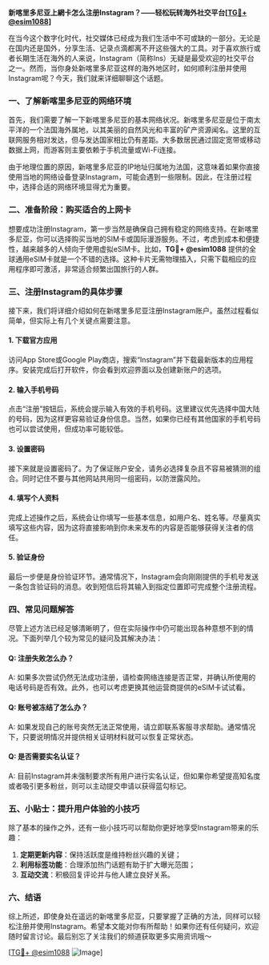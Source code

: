**新喀里多尼亚上網卡怎么注册Instagram？——轻松玩转海外社交平台[[TG💪+ @esim1088](https://t.me/s/esim1088)]**

在当今这个数字化时代，社交媒体已经成为我们生活中不可或缺的一部分。无论是在国内还是国外，分享生活、记录点滴都离不开这些强大的工具。对于喜欢旅行或者长期生活在海外的人来说，Instagram（简称Ins）无疑是最受欢迎的社交平台之一。然而，当你身处新喀里多尼亚这样的海外地区时，如何顺利注册并使用Instagram呢？今天，我们就来详细聊聊这个话题。

### 一、了解新喀里多尼亚的网络环境

首先，我们需要了解一下新喀里多尼亚的基本网络状况。新喀里多尼亚是位于南太平洋的一个法国海外属地，以其美丽的自然风光和丰富的矿产资源闻名。这里的互联网服务相对发达，但与发达国家相比仍有差距。大多数居民通过固定宽带或移动数据上网，而游客则主要依赖于手机流量或Wi-Fi连接。

由于地理位置的原因，新喀里多尼亚的IP地址归属地为法国，这意味着如果你直接使用当地的网络设备登录Instagram，可能会遇到一些限制。因此，在注册过程中，选择合适的网络环境显得尤为重要。

### 二、准备阶段：购买适合的上网卡

想要成功注册Instagram，第一步当然是确保自己拥有稳定的网络支持。在新喀里多尼亚，你可以选择购买当地的SIM卡或国际漫游服务。不过，考虑到成本和便捷性，越来越多的人倾向于使用虚拟eSIM卡。比如，**TG💪+ @esim1088** 提供的全球通用eSIM卡就是一个不错的选择。这种卡片无需物理插入，只需下载相应的应用程序即可激活，非常适合频繁出国旅行的人群。

### 三、注册Instagram的具体步骤

接下来，我们将详细介绍如何在新喀里多尼亚注册Instagram账户。虽然过程看似简单，但实际上有几个关键点需要注意。

#### 1. 下载官方应用

访问App Store或Google Play商店，搜索“Instagram”并下载最新版本的应用程序。安装完成后打开软件，你会看到欢迎界面以及创建新账户的选项。

#### 2. 输入手机号码

点击“注册”按钮后，系统会提示输入有效的手机号码。这里建议优先选择中国大陆的号码，因为这样更容易验证身份信息。当然，如果你已经有其他国家的手机号码也可以尝试使用，但成功率可能较低。

#### 3. 设置密码

接下来就是设置密码了。为了保证账户安全，请务必选择复杂且不容易被猜测的组合。同时记住不要与其他网站共用同一组密码，以防泄露风险。

#### 4. 填写个人资料

完成上述操作之后，系统会让你填写一些基本信息，如用户名、姓名等。尽量真实填写这些内容，因为这将直接影响到你未来发布的内容是否能够获得关注者的信任。

#### 5. 验证身份

最后一步便是身份验证环节。通常情况下，Instagram会向刚刚提供的手机号发送一条包含验证码的消息。收到短信后将其输入到指定位置即可完成整个注册流程。

### 四、常见问题解答

尽管上述方法已经足够清晰明了，但在实际操作中仍可能出现各种意想不到的情况。下面列举几个较为常见的疑问及其解决办法：

#### Q: 注册失败怎么办？
A: 如果多次尝试仍然无法成功注册，请检查网络连接是否正常，并确认所使用的电话号码是否有效。此外，也可以考虑更换其他运营商提供的eSIM卡试试看。

#### Q: 账号被冻结了怎么办？
A: 如果发现自己的账号突然无法正常使用，请立即联系客服寻求帮助。通常情况下，只要说明情况并提供相关证明材料就可以恢复正常状态。

#### Q: 是否需要实名认证？
A: 目前Instagram并未强制要求所有用户进行实名认证，但如果你希望提高知名度或者吸引更多粉丝，则可以主动提交申请以获得蓝勾标记。

### 五、小贴士：提升用户体验的小技巧

除了基本的操作之外，还有一些小技巧可以帮助你更好地享受Instagram带来的乐趣：

1. **定期更新内容**：保持活跃度是维持粉丝兴趣的关键；
2. **利用标签功能**：合理添加热门话题有助于扩大曝光范围；
3. **互动交流**：积极回复评论并与他人建立良好关系。

### 六、结语

综上所述，即使身处在遥远的新喀里多尼亚，只要掌握了正确的方法，同样可以轻松注册并使用Instagram。希望本文能对你有所帮助！如果你还有任何疑问，欢迎随时留言讨论。最后别忘了关注我们的频道获取更多实用资讯哦～

[[TG💪+ @esim1088](https://t.me/s/esim1088) ![Image](https://i.postimg.cc/4NQfJmqS/Snipaste-2025-05-13-00-14-12.png)]